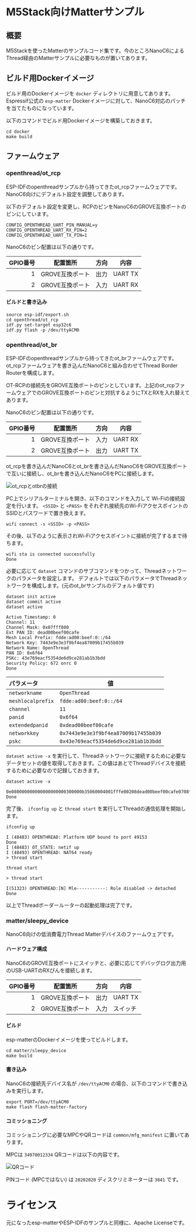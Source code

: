 # M5Stack向けMatterサンプル

## 概要

M5Stackを使ったMatterのサンプルコード集です。今のところNanoC6によるThread経由のMatterサンプルに必要なものが置いてあります。

## ビルド用Dockerイメージ

ビルド用のDockerイメージを `docker` ディレクトリに用意してあります。Espressif公式の `esp-matter` Dockerイメージに対して、NanoC6対応のパッチを当てたものになっています。

以下のコマンドでビルド用Dockerイメージを構築しておきます。

```
cd docker
make build
```

## ファームウェア

### openthread/ot_rcp

ESP-IDFのopenthreadサンプルから持ってきたot_rcpファームウェアです。NanoC6向けにデフォルト設定を調整してあります。

以下のデフォルト設定を変更し、RCPのピンをNanoC6のGROVE互換ポートのピンにしています。

```
CONFIG_OPENTHREAD_UART_PIN_MANUAL=y
CONFIG_OPENTHREAD_UART_RX_PIN=2
CONFIG_OPENTHREAD_UART_TX_PIN=1
```

NanoC6のピン配置は以下の通りです。

| GPIO番号 | 配置箇所        | 方向 | 内容    |
| -------: | --------------- | ---- | ------- |
|        1 | GROVE互換ポート | 出力 | UART TX |
|        2 | GROVE互換ポート | 入力 | UART RX |

#### ビルドと書き込み

```
source esp-idf/export.sh
cd openthread/ot_rcp
idf.py set-target esp32c6
idf.py flash -p /dev/ttyACM0
```

### openthread/ot_br

ESP-IDFのopenthreadサンプルから持ってきたot_brファームウェアです。ot_rcpファームウェアを書き込んだNanoC6と組み合わせてThread Border Routerを構成します。

OT-RCPの接続先をGROVE互換ポートのピンとしています。上記のot_rcpファームウェアでのGROVE互換ポートのピンと対抗するようにTXとRXを入れ替えてあります。

NanoC6のピン配置は以下の通りです。

| GPIO番号 | 配置箇所        | 方向 | 内容    |
| -------: | --------------- | ---- | ------- |
|        1 | GROVE互換ポート | 入力 | UART RX |
|        2 | GROVE互換ポート | 出力 | UART TX |

ot_rcpを書き込んだNanoC6とot_brを書き込んだNanoC6をGROVE互換ポートで互いに接続し、ot_brを書き込んだNanoC6をPCに接続します。

![ot_rcpとotbrの接続](./doc/nanoc6_otbr.drawio.svg)

PC上でシリアルターミナルを開き、以下のコマンドを入力して Wi-Fiの接続設定を行います。 `<SSID>` と `<PASS>` をそれぞれ接続先のWi-FiアクセスポイントのSSIDとパスワードで置き換えます。

```
wifi connect -s <SSID> -p <PASS>
```

その後、以下のように表示されWi-Fiアクセスポイントに接続が完了するまで待ちます。

```
wifi sta is connected successfully
Done
```

必要に応じて `dataset` コマンドのサブコマンドをつかって、Threadネットワークのパラメータを設定します。
デフォルトでは以下のパラメータでThreadネットワークを構成します。(元のot_brサンプルのデフォルト値です)

```
dataset init active
dataset commit active
dataset active
```

```
Active Timestamp: 0
Channel: 11
Channel Mask: 0x07fff800
Ext PAN ID: dead00beef00cafe
Mesh Local Prefix: fdde:ad00:beef:0::/64
Network Key: 7443e9e3e3f9bf4ea87009b17455b039
Network Name: OpenThread
PAN ID: 0x6f64
PSKc: 43e769eacf5354de6d9ce281ab1b3bdd
Security Policy: 672 onrc 0
Done
```

| パラメータ        | 値                                   |
| :---------------- | ------------------------------------ |
| `networkname`     | `OpenThread`                     |
| `meshlocalprefix` | `fdde:ad00:beef:0::/64`                 |
| `channel`         | `11`                                 |
| `panid`           | `0x6f64`                             |
| `extendedpanid`   | `0xdead00beef00cafe`                 |
| `networkkey`      | `0x7443e9e3e3f9bf4ea87009b17455b039` |
| `pskc`            | `0x43e769eacf5354de6d9ce281ab1b3bdd` |


`dataset active -x` を実行して、Threadネットワークに接続するために必要なデータセットの値を取得しておきます。この値はあとでThreadデバイスを接続するために必要なので記録しておきます。

```
dataset active -x
```

```
0e080000000000000000000300000b35060004001fffe00208dead00beef00cafe0708fddead00beef000005107443e9e3e3f9bf4ea87009b17455b039030a4f70656e54687265616401026f64041043e769eacf5354de6d9ce281ab1b3bdd0c0402a0f7f8
Done
```

完了後、 `ifconfig up` と `thread start` を実行してThreadの通信処理を開始します。

```
ifconfig up
```

```
I (48483) OPENTHREAD: Platform UDP bound to port 49153
Done
I (48483) OT_STATE: netif up
I (48493) OPENTHREAD: NAT64 ready
> thread start
```

```
thread start
```

```
> thread start

I(51323) OPENTHREAD:[N] Mle-----------: Role disabled -> detached
Done
```



以上でThreadボーダールーターの起動処理は完了です。

### matter/sleepy_device

NanoC6向けの低消費電力Thread Matterデバイスのファームウェアです。

#### ハードウェア構成

NanoC6のGROVE互換ポートにスイッチと、必要に応じてデバッグログ出力用のUSB-UARTのRXぴんを接続します。

| GPIO番号 | 配置箇所        | 方向 | 内容    |
| -------: | --------------- | ---- | ------- |
|        1 | GROVE互換ポート | 出力 | UART TX |
|        2 | GROVE互換ポート | 入力 | スイッチ |


#### ビルド

esp-matterのDockerイメージを使ってビルドします。

```
cd matter/sleepy_device
make build
```

#### 書き込み

NanoC6の接続先デバイス名が `/dev/ttyACM0` の場合、以下のコマンドで書き込みを実行します。

```
export PORT=/dev/ttyACM0
make flash flash-matter-factory
```

#### コミッショニング

コミッショニングに必要なMPCやQRコードは `common/mfg_manifest` に置いてあります。

MPCは `34970012334` QRコードは以下の内容です。

![QRコード](matter/common/mfg_manifest/20202020_3841_qrcode.png)

PINコード (MPCではない) は `20202020` ディスクリミネーターは `3841` です。

# ライセンス

元になったesp-matterやESP-IDFのサンプルと同様に、Apache Licenseです。
